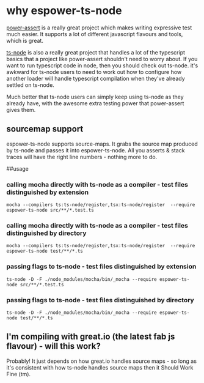 # why espower-ts-node

[power-assert](https://github.com/power-assert-js/power-assert) is a really great project which makes writing expressive test much easier. It supports a lot of different javascript flavours and tools, which is great.

[ts-node](https://github.com/TypeStrong/ts-node) is also a really great project that handles a lot of the typescript basics that a project like power-assert shouldn't need to worry about. If you want to run typescript code in node, then you should check out ts-node. it's awkward for ts-node users to need to work out how to configure how another loader will handle typescript compilation when they've already settled on ts-node.

Much better that ts-node users can simply keep using ts-node as they already have, with the awesome extra testing power that power-assert gives them.

## sourcemap support

espower-ts-node supports source-maps. It grabs the source map produced by ts-node and passes it into espower-ts-node. All you asserts & stack traces will have the right line numbers - nothing more to do.

##usage

### calling mocha directly with ts-node as a compiler - test files distinguished by extension

`mocha --compilers ts:ts-node/register,tsx:ts-node/register  --require espower-ts-node src/**/*.test.ts`

### calling mocha directly with ts-node as a compiler - test files distinguished by directory

`mocha --compilers ts:ts-node/register,tsx:ts-node/register  --require espower-ts-node test/**/*.ts`

### passing flags to ts-node - test files distinguished by extension

`ts-node -D -F ./node_modules/mocha/bin/_mocha --require espower-ts-node src/**/*.test.ts`

### passing flags to ts-node - test files distinguished by directory

`ts-node -D -F ./node_modules/mocha/bin/_mocha --require espower-ts-node test/**/*.ts`

## I'm compiling with great.io (the latest fab js flavour) - will this work?

Probably! It just depends on how great.io handles source maps - so long as it's consistent with how ts-node handles source maps then it Should Work Fine (tm).
